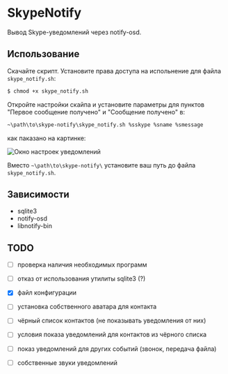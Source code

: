 # SkypeNotify

Вывод Skype-уведомлений через notify-osd.

## Использование

Скачайте скрипт. Установите права доступа на испольнение для файла `skype_notify.sh`:

```bash
$ chmod +x skype_notify.sh
```

Откройте настройки скайпа и установите параметры для пунктов
"Первое сообщение получено" и "Сообщение получено" в:

```bash
~\path\to\skype-notify\skype_notify.sh %sskype %sname %smessage
```

как паказано на картинке:

![Окно настроек уведомлений](найстройка_скайпа.jpg)

Вместо `~\path\to\skype-notify\` установите ваш путь до файла `skype_notify.sh`.

## Зависимости

 - sqlite3
 - notify-osd
 - libnotify-bin

## TODO

 - [ ] проверка наличия необходимых программ
 - [ ] отказ от использования утилиты sqlite3 (?)
 - [x] файл конфигурации
 - [ ] установка собственного аватара для контакта
 - [ ] чёрный список контактов (не показывать уведомления от них)
 - [ ] условия показа уведомлений для контактов из чёрного списка
 - [ ] показ уведомлений для других событий (звонок, передача файла)
 - [ ] собственные звуки уведомлений

